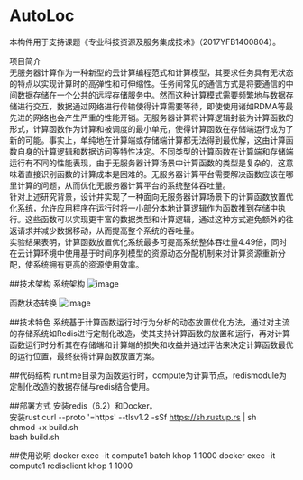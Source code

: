 # AutoLoc
本构件用于支持课题《专业科技资源及服务集成技术》（2017YFB1400804）。

项目简介<br>
无服务器计算作为一种新型的云计算编程范式和计算模型，其要求任务具有无状态的特点以实现计算时的高弹性和可伸缩性。任务间常见的通信方式是将要通信的中间数据存储在一个公共的远程存储服务中。然而这种计算模式需要频繁地与数据存储进行交互，数据通过网络进行传输使得计算需要等待，即使使用诸如RDMA等最先进的网络也会产生严重的性能开销。无服务器计算将计算逻辑封装为计算函数的形式，计算函数作为计算和被调度的最小单元，使得计算函数在存储端运行成为了新的可能。事实上，单纯地在计算端或存储端计算都无法得到最优解，这由计算函数自身的计算逻辑和数据访问等特性决定。不同类型的计算函数在计算端和存储端运行有不同的性能表现，由于无服务器计算场景中计算函数的类型是复杂的，这意味着直接识别函数的计算成本是困难的。无服务器计算平台需要解决函数应该在哪里计算的问题，从而优化无服务器计算平台的系统整体吞吐量。<br>
针对上述研究背景，设计并实现了一种面向无服务器计算场景下的计算函数放置优化系统，允许应用程序在运行时将一小部分本地计算逻辑作为函数推到存储中执行。这些函数可以实现更丰富的数据类型和计算逻辑，通过这种方式避免额外的往返请求并减少数据移动，从而提高整个系统的吞吐量。<br>
实验结果表明，计算函数放置优化系统最多可提高系统整体吞吐量4.49倍，同时在云计算环境中使用基于时间序列模型的资源动态分配机制来对计算资源重新分配，使系统拥有更高的资源使用效率。<br>



##技术架构
系统架构
![image](https://github.com/742362144/AutoLoc/raw/master/img/fig1.jpg)

函数状态转换
![image](https://github.com/742362144/AutoLoc/raw/master/img/fig2.jpg)

##技术特色
系统基于计算函数运行时行为分析的动态放置优化方法，通过对主流的存储系统如Redis进行定制化改造，使其支持计算函数的放置和运行，再对计算函数运行时分析其在存储端和计算端的损失和收益并通过评估来决定计算函数最优的运行位置，最终获得计算函数放置方案。

##代码结构
runtime目录为函数运行时，compute为计算节点，redismodule为定制化改造的数据存储与redis结合使用。


##部署方式
安装redis（6.2）和Docker。<br>
安装rust curl --proto '=https' --tlsv1.2 -sSf https://sh.rustup.rs | sh <br>
chmod +x build.sh <br>
bash build.sh

##使用说明
docker exec -it compute1 batch khop 1 1000
docker exec -it compute1 redisclient khop 1 1000
